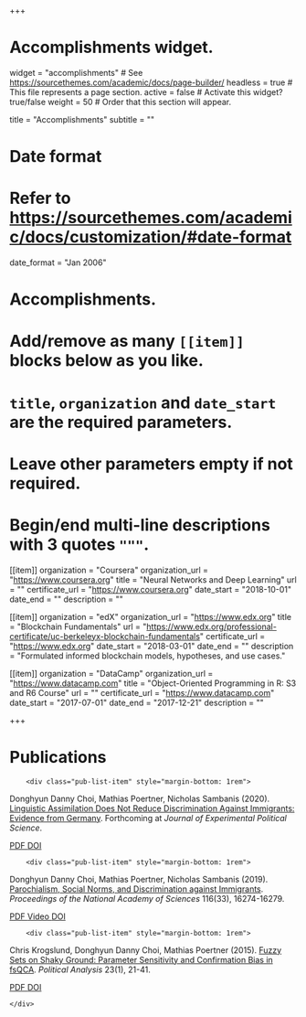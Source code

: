 +++
# Accomplishments widget.
widget = "accomplishments"  # See https://sourcethemes.com/academic/docs/page-builder/
headless = true  # This file represents a page section.
active = false  # Activate this widget? true/false
weight = 50  # Order that this section will appear.

title = "Accomplish&shy;ments"
subtitle = ""

# Date format
#   Refer to https://sourcethemes.com/academic/docs/customization/#date-format
date_format = "Jan 2006"

# Accomplishments.
#   Add/remove as many `[[item]]` blocks below as you like.
#   `title`, `organization` and `date_start` are the required parameters.
#   Leave other parameters empty if not required.
#   Begin/end multi-line descriptions with 3 quotes `"""`.

[[item]]
  organization = "Coursera"
  organization_url = "https://www.coursera.org"
  title = "Neural Networks and Deep Learning"
  url = ""
  certificate_url = "https://www.coursera.org"
  date_start = "2018-10-01"
  date_end = ""
  description = ""

[[item]]
  organization = "edX"
  organization_url = "https://www.edx.org"
  title = "Blockchain Fundamentals"
  url = "https://www.edx.org/professional-certificate/uc-berkeleyx-blockchain-fundamentals"
  certificate_url = "https://www.edx.org"
  date_start = "2018-03-01"
  date_end = ""
  description = "Formulated informed blockchain models, hypotheses, and use cases."
  
[[item]]
  organization = "DataCamp"
  organization_url = "https://www.datacamp.com"
  title = "Object-Oriented Programming in R: S3 and R6 Course"
  url = ""
  certificate_url = "https://www.datacamp.com"
  date_start = "2017-07-01"
  date_end = "2017-12-21"
  description = ""

+++



<div class="container">
      




























  


<div class="row">
  <div class="col-12 col-lg-4 section-heading">
    <h1>Publications</h1>
    
  </div>
  <div class="col-12 col-lg-8">

    

    
      
        <div class="pub-list-item" style="margin-bottom: 1rem">
  <i class="far fa-file-alt pub-icon" aria-hidden="true"></i>

  
  

  <span class="article-metadata li-cite-author">
    

  
  <span>Donghyun Danny Choi</span>, <span>Mathias Poertner</span>, <span>Nicholas Sambanis</span>
  </span>
  (2020).
  <a href="/publication/language/">​​​Linguistic Assimilation Does Not Reduce Discrimination Against Immigrants: Evidence from Germany</a>.
  Forthcoming at <em>Journal of Experimental Political Science</em>.
  
  <p>








  
    
  



<a class="btn btn-outline-primary my-1 mr-1 btn-sm" href="https://www.dropbox.com/s/cw20dnh92bh38gh/CPS_JEPS.pdf?dl=0" target="_blank" rel="noopener">
  PDF
</a>















<a class="btn btn-outline-primary my-1 mr-1 btn-sm" href="https://doi.org/https://doi.org/10.1017/XPS.2020.20" target="_blank" rel="noopener">
  DOI
</a>


</p>

  
  
</div>

      
    
      
        <div class="pub-list-item" style="margin-bottom: 1rem">
  <i class="far fa-file-alt pub-icon" aria-hidden="true"></i>

  
  

  <span class="article-metadata li-cite-author">
    

  
  <span>Donghyun Danny Choi</span>, <span>Mathias Poertner</span>, <span>Nicholas Sambanis</span>
  </span>
  (2019).
  <a href="/publication/parochialism/">Parochialism, Social Norms, and Discrimination against Immigrants</a>.
  <em>Proceedings of the National Academy of Sciences</em> 116(33), 16274-16279.
  
  <p>








  
    
  



<a class="btn btn-outline-primary my-1 mr-1 btn-sm" href="https://www.dropbox.com/s/is7w2qg9fg14aez/CPS_2019_Final.pdf?dl=0" target="_blank" rel="noopener">
  PDF
</a>













  
  
    
  
<a class="btn btn-outline-primary my-1 mr-1 btn-sm" href="https://www.dropbox.com/s/ggmyvi7i0z00kg7/intervention.mp4?dl=0" target="_blank" rel="noopener">
  Video
</a>



<a class="btn btn-outline-primary my-1 mr-1 btn-sm" href="https://doi.org/https://doi.org/10.1073/pnas.1820146116" target="_blank" rel="noopener">
  DOI
</a>


</p>

  
  
</div>

      
    
      
        <div class="pub-list-item" style="margin-bottom: 1rem">
  <i class="far fa-file-alt pub-icon" aria-hidden="true"></i>

  
  

  <span class="article-metadata li-cite-author">
    

  
  <span>Chris Krogslund</span>, <span>Donghyun Danny Choi</span>, <span>Mathias Poertner</span>
  </span>
  (2015).
  <a href="/publication/fuzzyset/">Fuzzy Sets on Shaky Ground: Parameter Sensitivity and Confirmation Bias in fsQCA</a>.
  <em>Political Analysis</em> 23(1), 21-41.
  
  <p>








  
    
  



<a class="btn btn-outline-primary my-1 mr-1 btn-sm" href="https://www.cambridge.org/core/journals/political-analysis/article/fuzzy-sets-on-shaky-ground-parameter-sensitivity-and-confirmation-bias-in-fsqca/B693F136C5158DF3C19686EC89522C23" target="_blank" rel="noopener">
  PDF
</a>















<a class="btn btn-outline-primary my-1 mr-1 btn-sm" href="https://doi.org//10.1093/pan/mpu016" target="_blank" rel="noopener">
  DOI
</a>


</p>

  
  
</div>

      
    

  

  </div>
</div>

    </div>
